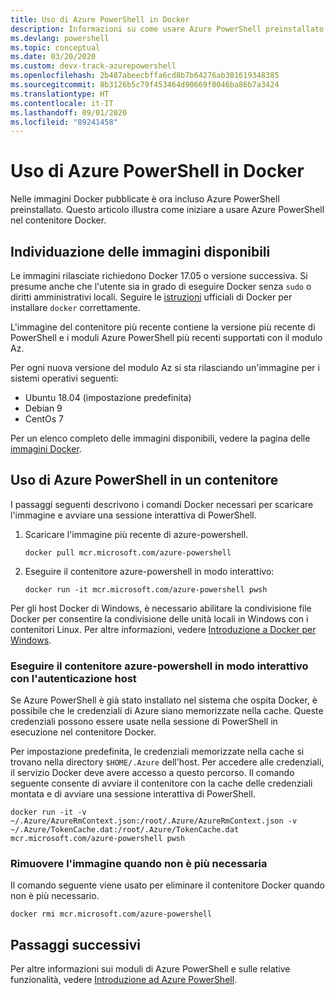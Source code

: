 ```yaml
---
title: Uso di Azure PowerShell in Docker
description: Informazioni su come usare Azure PowerShell preinstallato in un'immagine Docker.
ms.devlang: powershell
ms.topic: conceptual
ms.date: 03/20/2020
ms.custom: devx-track-azurepowershell
ms.openlocfilehash: 2b487abeecbffa6cd8b7b64276ab301619348385
ms.sourcegitcommit: 8b3126b5c79f453464d90669f0046ba86b7a3424
ms.translationtype: HT
ms.contentlocale: it-IT
ms.lasthandoff: 09/01/2020
ms.locfileid: "89241458"
---
```

# <a name="using-azure-powershell-in-docker"></a>Uso di Azure PowerShell in Docker

Nelle immagini Docker pubblicate è ora incluso Azure PowerShell preinstallato. Questo articolo illustra come iniziare a usare Azure PowerShell nel contenitore Docker.

## <a name="finding-available-images"></a>Individuazione delle immagini disponibili

Le immagini rilasciate richiedono Docker 17.05 o versione successiva. Si presume anche che l'utente sia in grado di eseguire Docker senza `sudo` o diritti amministrativi locali. Seguire le [istruzioni][install] ufficiali di Docker per installare `docker` correttamente.

L'immagine del contenitore più recente contiene la versione più recente di PowerShell e i moduli Azure PowerShell più recenti supportati con il modulo Az.

Per ogni nuova versione del modulo Az si sta rilasciando un'immagine per i sistemi operativi seguenti:

- Ubuntu 18.04 (impostazione predefinita)
- Debian 9
- CentOs 7

Per un elenco completo delle immagini disponibili, vedere la pagina delle [immagini Docker][az image].

## <a name="using-azure-powershell-in-a-container"></a>Uso di Azure PowerShell in un contenitore

I passaggi seguenti descrivono i comandi Docker necessari per scaricare l'immagine e avviare una sessione interattiva di PowerShell.

1. Scaricare l'immagine più recente di azure-powershell.

   ```console
   docker pull mcr.microsoft.com/azure-powershell
   ```

1. Eseguire il contenitore azure-powershell in modo interattivo:

   ```console
   docker run -it mcr.microsoft.com/azure-powershell pwsh
   ```

Per gli host Docker di Windows, è necessario abilitare la condivisione file Docker per consentire la condivisione delle unità locali in Windows con i contenitori Linux. Per altre informazioni, vedere [Introduzione a Docker per Windows][file-sharing].

### <a name="run-the-azure-powershell-container-interactively-using-host-authentication"></a>Eseguire il contenitore azure-powershell in modo interattivo con l'autenticazione host

Se Azure PowerShell è già stato installato nel sistema che ospita Docker, è possibile che le credenziali di Azure siano memorizzate nella cache. Queste credenziali possono essere usate nella sessione di PowerShell in esecuzione nel contenitore Docker.

Per impostazione predefinita, le credenziali memorizzate nella cache si trovano nella directory `$HOME/.Azure` dell'host. Per accedere alle credenziali, il servizio Docker deve avere accesso a questo percorso. Il comando seguente consente di avviare il contenitore con la cache delle credenziali montata e di avviare una sessione interattiva di PowerShell.

```console
docker run -it -v ~/.Azure/AzureRmContext.json:/root/.Azure/AzureRmContext.json -v ~/.Azure/TokenCache.dat:/root/.Azure/TokenCache.dat mcr.microsoft.com/azure-powershell pwsh
```

### <a name="remove-the-image-when-no-longer-needed"></a>Rimuovere l'immagine quando non è più necessaria

Il comando seguente viene usato per eliminare il contenitore Docker quando non è più necessario.

```console
docker rmi mcr.microsoft.com/azure-powershell
```

## <a name="next-steps"></a>Passaggi successivi

Per altre informazioni sui moduli di Azure PowerShell e sulle relative funzionalità, vedere [Introduzione ad Azure PowerShell](get-started-azureps.md).

<!-- link references -->
[install]: https://docs.docker.com/engine/installation/
[powershell image]: https://hub.docker.com/_/microsoft-powershell
[az image]: https://hub.docker.com/_/microsoft-azure-powershell
[file-sharing]: https://docs.docker.com/docker-for-windows/#file-sharing
